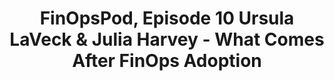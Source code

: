 ---
title: FinOpsPod, Episode 10 Ursula LaVeck & Julia Harvey - What Comes After FinOps Adoption
description: Joe visits with some of his old friends and colleagues, Ursula LaVeck and Julia Harvey, to learn how they continued maturing their operations after implementing FinOps at their organizations.
date-added: August 2022
type: Podcast
source: FinOps Foundation
label: 
cloud-provider: 
  - Multi-Cloud
link: https://player.captivate.fm/episode/132c2d1b-b6ab-4121-ad3d-0a4b5360e952
permalink: /resources/not-here/
listing: true
---